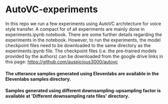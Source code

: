 # AutoVC-experiments

In this repo we run a few experiments using AutoVC architecture for voice style transfer. 
A compact for of all experiments are mainly done in experiments.ipynb notebook. There are some further details regarding the experiments in the notebook.
However, to run the experiments, the model checkpoint files need to be downloaded to the same directory as the experiments.ipynb file.
The checkpoint files (i.e. the pre-trained models provided by the authors) can be downloaded from the google drive links in this page: https://github.com/auspicious3000/autovc


#### The utterance samples generated using Elevenlabs are available in the Elevenlabs samples directory.

#### Samples generated using different downsampling-upsampling factor is available at 'Different downsampling rate files' directory.
